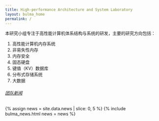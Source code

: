 ```yaml
---
title: High-performance Architecture and System Laboratory
layout: bulma_home
permalink: /
---
```


本研究小组专注于高性能计算机体系结构与系统的研发，主要的研究方向包括：

1. 高性能计算机内存系统
2. 非易失性内存
3. 内存安全
4. 固态硬盘
5. 键值（KV）数据库
6. 分布式存储系统
7. 大数据

###### [团队新闻](/news.html)

{% assign news = site.data.news | slice: 0, 5 %}
{% include bulma_news.html news = news %}